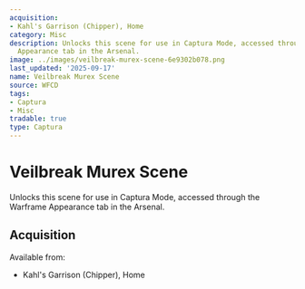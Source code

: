 ```yaml
---
acquisition:
- Kahl's Garrison (Chipper), Home
category: Misc
description: Unlocks this scene for use in Captura Mode, accessed through the Warframe
  Appearance tab in the Arsenal.
image: ../images/veilbreak-murex-scene-6e9302b078.png
last_updated: '2025-09-17'
name: Veilbreak Murex Scene
source: WFCD
tags:
- Captura
- Misc
tradable: true
type: Captura
---
```


# Veilbreak Murex Scene

Unlocks this scene for use in Captura Mode, accessed through the Warframe Appearance tab in the Arsenal.

## Acquisition

Available from:
- Kahl's Garrison (Chipper), Home

